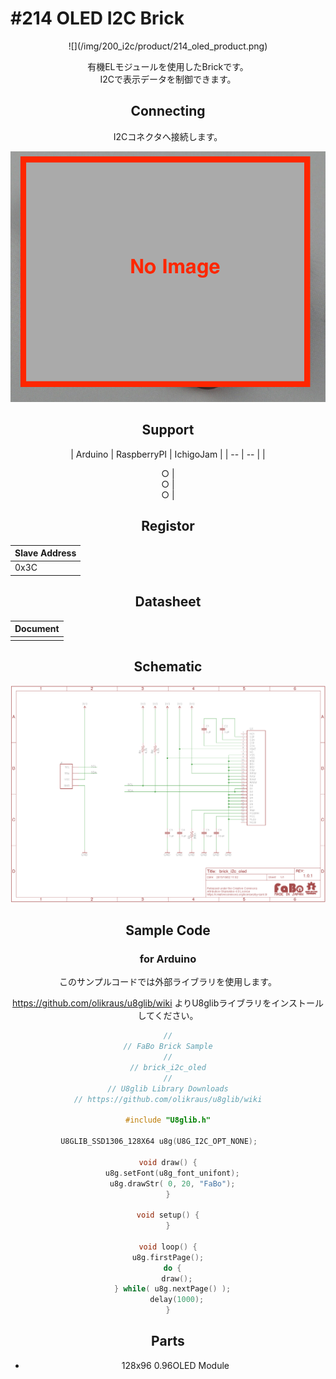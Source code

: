 # #214 OLED I2C Brick

<center>![](/img/200_i2c/product/214_oled_product.png)
<!--COLORME-->

有機ELモジュールを使用したBrickです。
<br>
I2Cで表示データを制御できます。

## Connecting
I2Cコネクタへ接続します。

![](/img/200_i2c/connect/214_oled_connect.png)

## Support
| Arduino | RaspberryPI | IchigoJam |
| -- | -- |
| <center>○ | <center>○ | <center>○ |

## Registor
| Slave Address |
| -- |
| 0x3C |

## Datasheet
| Document |
| -- |
|  |

## Schematic
![](/img/200_i2c/schematic/214_oled_schematic.png)

## Sample Code
### for Arduino
このサンプルコードでは外部ライブラリを使用します。

https://github.com/olikraus/u8glib/wiki よりU8glibライブラリをインストールしてください。

```c
//
// FaBo Brick Sample
//
// brick_i2c_oled
//
// U8glib Library Downloads
// https://github.com/olikraus/u8glib/wiki

#include "U8glib.h"

U8GLIB_SSD1306_128X64 u8g(U8G_I2C_OPT_NONE);	

void draw() {
  u8g.setFont(u8g_font_unifont);
  u8g.drawStr( 0, 20, "FaBo");
}

void setup() {
}

void loop() {
  u8g.firstPage();  
  do {
    draw();
  } while( u8g.nextPage() );
    delay(1000);
}

```

## Parts
- 128x96 0.96OLED Module
